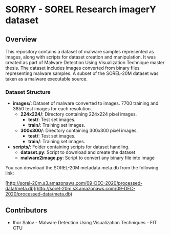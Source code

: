 # SORRY - SOREL Research imagerY dataset

## Overview

This repository contains a dataset of malware samples represented as images, along with scripts for dataset creation and manipulation. It was created as part of Malware Detection Using Visualization Technique master thesis. The dataset includes images converted from binary files representing malware samples. A subset of the SOREL-20M dataset was taken as a malware executable source.

### Dataset Structure

- **images/**: Dataset of malware converted to images. 7700 training and 3850 test images for each resolution.
  - **224x224/**: Directory containing 224x224 pixel images.
    - **test/**: Test set images.
    - **train/**: Training set images.
  - **300x300/**: Directory containing 300x300 pixel images.
    - **test/**: Test set images.
    - **train/**: Training set images.
- **scripts/**: Folder containing scripts for dataset handling.
  - **dataset.py**: Script to download and create the dataset
  - **malware2image.py**: Script to convert any binary file into image

You can download the SOREL-20M metadata meta.db from the following link:

[http://sorel-20m.s3.amazonaws.com/09-DEC-2020/processed-data/meta.db](http://sorel-20m.s3.amazonaws.com/09-DEC-2020/processed-data/meta.db)

## Contributors

- Ihor Salov - Malware Detection Using Visualization Techniques - FIT CTU
